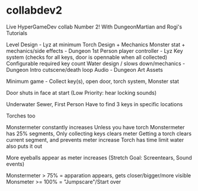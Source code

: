 # collabdev2
Live HyperGameDev collab Number 2! With DungeonMartian and Rogi's Tutorials

Level Design - Lyz at minimum
Torch Design + Mechanics
Monster stat + mechanics/side effects - Dungeon
1st Person player controller - Lyz
Key system (checks for all keys, door is opennable when all collected)
	Configurable required key count
Water design / slows down/mechanics - Dungeon
Intro cutscene/death loop
Audio - Dungeon
Art Assets

Minimum game - Collect key(s), open door, torch system, Monster stat



Door shuts in face at start
	(Low Priority: hear locking sounds)

Underwater Sewer, First Person
Have to find 3 keys in specific locations

Torches too

Monstermeter constantly increases
	Unless you have torch
Monstermeter has 25% segments,
	Only collecting keys clears meter
	Getting a torch clears current segment,
		and prevents meter increase
		Torch has time limit
			water also puts it out

More eyeballs appear as meter increases
	(Stretch Goal: Screentears, Sound events)

Monstermeter > 75% =
	apparation appears, gets closer/bigger/more visible
Monsmeter >= 100% =
	"Jumpscare"/Start over
